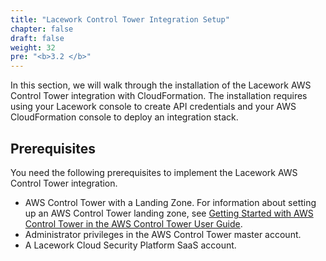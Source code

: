 ```yaml
---
title: "Lacework Control Tower Integration Setup"
chapter: false
draft: false
weight: 32
pre: "<b>3.2 </b>"
---
```


In this section, we will walk through the installation of the Lacework AWS Control Tower integration with CloudFormation. The installation requires using your Lacework console to create API credentials and your AWS CloudFormation console to deploy an integration stack.

## Prerequisites
You need the following prerequisites to implement the Lacework AWS Control Tower integration.

* AWS Control Tower with a Landing Zone. For information about setting up an AWS Control Tower landing zone, see [Getting Started with AWS Control Tower in the AWS Control Tower User Guide](https://docs.aws.amazon.com/controltower/latest/userguide/getting-started-with-control-tower.html).
* Administrator privileges in the AWS Control Tower master account.
* A Lacework Cloud Security Platform SaaS account.
